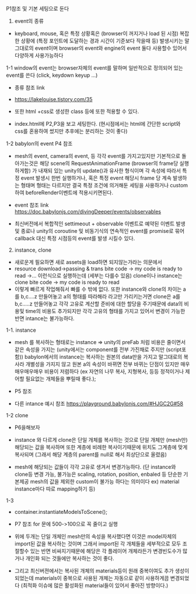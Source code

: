P1참조 및 기본 세팅으로 둔다

1. event의 종류

* keyboard, mouse, 혹은 특정 상황혹은 (browser이 꺼지거나 load 된 시점) 복잡한 상황에 (특정 포인트에 도달하는 경과 시간이 기준보다 작을때 등) 발생시키는
말그대로의 event이며 browser의 event와 engine의 event 둘다 사용할수 있어서 다양하게 사용가능하다

1-1 window의 event는 browser자체의 event를 말하며 일반적으로 정의되어 있는 event를 쓴다 (click, keydown keyup ...)
* 종류 참조 link
* https://lakelouise.tistory.com/35

* 또한 html +css로 생성한 class 등에 또한 적용할 수 있다.
* index.html에 P2,P3을 보고 세팅한다. (현시점에서는 html에 간단한 script와 css를 혼용하여 썼지만 추후에는 분리하는 것이 좋다)

1-2 babylon의 event P4 참조

* mesh의 event, camera의 event, 등 각각 event를 가지고있지만 기본적으로 돌아가는것은 해당 scene의 RequestAnimationFrame (browser의 frame당 실행하게함)
가 내재되 있는 unity의 update()과 유사한 형식이며 각 속성에 따라서 특정 event 발생시 한번 실행하거나, 혹은 특정 event 해당시 frame 당 계속 발생하는 형태며
형태는 다르지만 결국 특정 조건에 의거해둔 세팅을 사용하거나 custom하여 beforeRender이벤트에 적용시키면된다.
* event 참조 link
https://doc.babylonjs.com/divingDeeper/events/observables

* 최신버전에서 복합적인 settimeout + observable 이벤트로 예약된 이벤트 발생 및 종료나 unity의 coroutine 및 비동기식의 연속적인 event를 promise로 묶어
callback 대신 특정 시점등의 event를 발생 시킬수 있다.




2. instance, clone  

* 새로운게 필요하면 새로 assets을 load하면 되지않는가라는 의문에서
* resource download->passing & trans bite code -> my code is ready to read ->...
이런식으로 실행하는데 (세부는 다를수 있음) clone이나 instance는 clone bite code -> my code is ready to read
* 이렇게 빠르게 작업해줘서 빠를 수 밖에 없다. 또한 instance와 clone의 차이는 a를 b,c....z 만들어놓고 a의 형태를 따라해라 라고만 가리키는거면
clone은 a를 b,c.....z 만들어놓고 각각 고유로 계산할 준비에 대한 할당을 주기때문에 data의 비용및 time의 비용도 추가되지만
각각 고유의 형태를 가지고 있어서 변경이 가능한 반면 intance는 불가능하다.


1-1. instance
* mesh 를 복사하는 형태로는 instance => unity의 preFab 처럼 비용은 줄이면서 같은 속성을 가지는 (unity에서는 component를 전부 가진채로 주지만 (script포함))
babylon에서의 instance는 복사하는 원본의 data만을 가지고 말그대로의 복사라 개별성을 가지지 않고 원본 a의 속성이 바뀌면 전부 바뀌는 단점이 있지만
매우매우매우매우 비용이 저렴하다 (ex 자연의 나무 복사, 지형복사, 등등 정적이거나 제어할 필요없는 개체들을 뿌릴때 좋다.);

* P5 참조
* 다른 intance 예시 참조
https://playground.babylonjs.com/#HJGC2G#58

1-2 clone

* P6을해보자 

* instance 와 다르게 clone은 단일 개체를 복사하는 것으로 단일 개체만 (mesh만)해당되는 값을 복사하며 또한 계층에 비례한 복사이기때문에
위치도 그계층에 맞게 복사되며 (그래서 해당 계층의 parent를 null로 해서 최상단으로 올렸음)
* mesh에 해당되는 값들이 각각 고유로 생겨서 변경가능하다. (단 instance와 clone등 변경 가능, 불가능은 
scaling, rotation, position, enbaled 등 단순한 기본제공 mesh의 값을 제외한 custom이 불가능 하다는 의미이다 ex) material instance마다 따로 mapping하기 등)

1-3
* container.instantiateModelsToScene();

* P7 참조 for 문에 500->100으로 꼭 줄이고 실행

* 위에 두개는 단일 개체인 mesh만의 속성을 복사했다면
이것은 model자체의 import된 값을 복사하는 것이며 그래서 import된 각 개체들을 세부적으로 모두 조절할수 있는 반면
비싸지기때문에 해당은 각 플레이어 개체라든가 변경빈도수가 많거나 개인화 되는 것들에만 복사하는 것이 좋다.
* 그리고 최신버젼에서는 복사된 개체의 materials등이 원래 중복이여도 추가 생성이 되었는데 materials이 중복으로 사용된 개체는 자동으로 같이 사용하게끔
변경되었다 (최적화 이슈에 많은 활성화된 material들이 있어서 좋아진 방향이다.)
